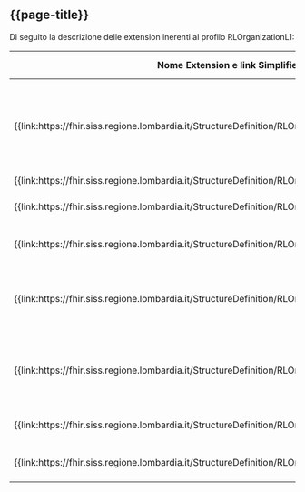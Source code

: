 ## {{page-title}}
Di seguito la descrizione delle extension inerenti al profilo RLOrganizationL1:

<table>
  <thead>
    <tr>
      <th>Nome Extension e link Simplifier</th>
      <th>Nome campo esteso</th>
      <th>Descrizione</th>
      <th>Contesto</th>
    </tr>
  </thead>
  <tbody>
    <tr>
      <td>{{link:https://fhir.siss.regione.lombardia.it/StructureDefinition/RLOrganizationAddressDistrettoCode}}</td>
      <td>DistrettoCode</td>
      <td>Distretto territoriale così definito dalla legge regionale 22-2021 della Regione Lombardia</td>
      <td>Organization.Address</td>
    </tr>
    <tr>
      <td>{{link:https://fhir.siss.regione.lombardia.it/StructureDefinition/RLOrganizationAddressIstatCode}}</td>
      <td>IstatCode</td>
      <td>Codice ISTAT</td>
      <td>Organization.Address</td>
    </tr>
    <tr>
      <td>{{link:https://fhir.siss.regione.lombardia.it/StructureDefinition/RLOrganizationDataCessazione}}</td>
      <td>DataCessazione</td>
      <td>Data di cessazione dell'ente</td>
      <td>Organization</td>
    </tr>
    <tr>
      <td>{{link:https://fhir.siss.regione.lombardia.it/StructureDefinition/RLOrganizationDataCostituzione}}</td>
      <td>DataCostituzione</td>
      <td>Data di costituzione dell'ente</td>
      <td>Organization</td>
    </tr>
    <tr>
      <td>{{link:https://fhir.siss.regione.lombardia.it/StructureDefinition/RLOrganizationDataFineValidita}}</td>
      <td>DataFineValidita</td>
      <td>Data di fine della validità di esercizio dell'ente descritto dal profilo</td>
      <td>Organization</td>
    </tr>
    <tr>
      <td>{{link:https://fhir.siss.regione.lombardia.it/StructureDefinition/RLOrganizationDataInizioValidita}}</td>
      <td>DataInizioValidita</td>
      <td>Data di inizio della validità di esercizio dell'ente descritto dal profilo</td>
      <td>Organization</td>
    </tr>
    <tr>
      <td>{{link:https://fhir.siss.regione.lombardia.it/StructureDefinition/RLOrganizationDataInsert}}</td>
      <td>DataInsert</td>
      <td>Data di inserimento del record</td>
      <td>Organization</td>
    </tr>
    <tr>
      <td>{{link:https://fhir.siss.regione.lombardia.it/StructureDefinition/RLOrganizationDataUpdate}}</td>
      <td>DataUpdate</td>
      <td>Data di aggiornamento del record</td>
      <td>Organization</td>
    </tr>
  </tbody>
</table>


<br>

